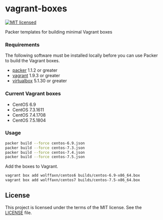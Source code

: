 # vagrant-boxes

[![MIT licensed](https://img.shields.io/badge/license-MIT-blue.svg)](https://raw.githubusercontent.com/wolffaxn/vagrant-boxes/master/LICENSE)

Packer templates for building minimal Vagrant boxes

### Requirements

The following software must be installed locally before you can use Packer to build the Vagrant boxes.

* [packer](http://packer.io) 1.1.2 or greater
* [vagrant](http://vagrantup.com) 1.9.3 or greater
* [virtualbox](https://www.virtualbox.org) 5.1.30 or greater

### Current Vagrant boxes

* CentOS 6.9
* CentOS 7.3.1611
* CentOS 7.4.1708
* CentOS 7.5.1804

### Usage

```bash
packer build --force centos-6.9.json
packer build --force centos-7.3.json
packer build --force centos-7.4.json
packer build --force centos-7.5.json
```

Add the boxes to Vagrant.

```bash
vagrant box add wolffaxn/centos6 builds/centos-6.9-x86_64.box
vagrant box add wolffaxn/centos7 builds/centos-7.5-x86_64.box
```

## License

This project is licensed under the terms of the MIT license. See the [LICENSE](LICENSE) file.
